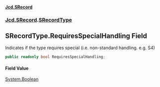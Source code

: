 #### [Jcd.SRecord](index.md 'index')
### [Jcd.SRecord](Jcd.SRecord.md 'Jcd.SRecord').[SRecordType](Jcd.SRecord.SRecordType.md 'Jcd.SRecord.SRecordType')

## SRecordType.RequiresSpecialHandling Field

Indicates if the type requires special (i.e. non-standard handling. e.g. S4)

```csharp
public readonly bool RequiresSpecialHandling;
```

#### Field Value
[System.Boolean](https://docs.microsoft.com/en-us/dotnet/api/System.Boolean 'System.Boolean')